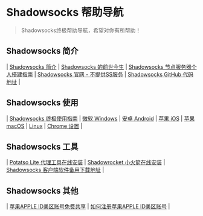 # Shadowsocks 帮助导航

> Shadowsocks终极帮助导航，希望对你有所帮助！

## Shadowsocks 简介 ##

| [Shadowsocks 简介](https://super-ssr.github.io/Shadowsocks/whats-shadowsocks.html) | [Shadowsocks 的前世今生](https://super-ssr.github.io/Shadowsocks/Shadowsocks-wiki.html) | [Shadowsocks 节点服务器个人搭建指南](https://super-ssr.github.io/Shadowsocks/Shadowsocks-server.html) | [Shadowsocks 官网 - 不提供SS服务](https://shadowsocks.org/) | [Shadowsocks GitHub 代码地址](https://github.com/shadowsocks) | 

## Shadowsocks 使用 ##

| [Shadowsocks 终极使用指南](https://super-ssr.github.io/Shadowsocks/) | [微软 Windows](https://super-ssr.github.io/Shadowsocks/windows.html) | [ 安卓 Android](https://super-ssr.github.io/Shadowsocks/Android.html) | [苹果 iOS](https://super-ssr.github.io/Shadowsocks/ios.html) | [ 苹果 macOS](https://super-ssr.github.io/Shadowsocks/mac.html) | [Linux](https://super-ssr.github.io/Shadowsocks/linux.html) | [Chrome 设置](https://super-ssr.github.io/Shadowsocks/Chrome.html) | 

## Shadowsocks 工具 ##

| [Potatso Lite 代理工具在线安装](https://super-ssr.github.io/Potatso-Lite) | [Shadowrocket 小火箭在线安装](https://super-ssr.github.io/iOS) | [Shadowsocks 客户端软件备用下载地址](https://super-ssr.github.io/Shadowsocks/download.html) | 

## Shadowsocks 其他 ##

| [苹果APPLE ID美区账号免费共享](https://super-ssr.github.io/Shadowsocks/appleid.html) | [如何注册苹果APPLE ID美区账号](https://super-ssr.github.io/Shadowsocks/apple-id.html) | 
